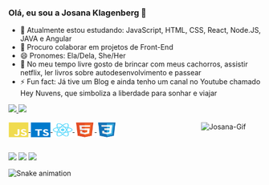 ### Olá, eu sou a Josana Klagenberg 👋

- 🌱 Atualmente estou estudando: JavaScript, HTML, CSS, React, Node.JS, JAVA e Angular
- 👯 Procuro colaborar em projetos de Front-End
- 😄 Pronomes: Ela/Dela, She/Her
- 🌄 No meu tempo livre gosto de brincar com meus cachorros, assistir netflix, ler livros sobre autodesenvolvimento e passear
- ⚡ Fun fact: Já tive um Blog e ainda tenho um canal no Youtube chamado Hey Nuvens, que simboliza a liberdade para sonhar e viajar

 <div>
  <a href="https://github.com/Josana-Kla">
  <img height="160em" src="https://github-readme-stats.vercel.app/api?username=Josana-Kla&show_icons=true&theme=dracula&include_all_commits=true&count_private=true"/>
  <img height="160em" src="https://github-readme-stats.vercel.app/api/top-langs/?username=Josana-Kla&layout=compact&langs_count=7&theme=dracula"/>
</div>
<div style="display: inline_block"><br>
  <img align="center" alt="Josana-Js" height="30" width="40" src="https://raw.githubusercontent.com/devicons/devicon/master/icons/javascript/javascript-plain.svg">
  <img align="center" alt="Josana-Ts" height="30" width="40" src="https://raw.githubusercontent.com/devicons/devicon/master/icons/typescript/typescript-plain.svg">
  <img align="center" alt="Josana-React" height="30" width="40" src="https://raw.githubusercontent.com/devicons/devicon/master/icons/react/react-original.svg">
  <img align="center" alt="Josana-HTML" height="30" width="40" src="https://raw.githubusercontent.com/devicons/devicon/master/icons/html5/html5-original.svg">
  <img align="center" alt="Josana-CSS" height="30" width="40" src="https://raw.githubusercontent.com/devicons/devicon/master/icons/css3/css3-original.svg">
  <img align="right" alt="Josana-Gif" height="120" width="120" border="0" src="https://i.picasion.com/pic91/7961cc7fc494d5d91c351a3bc885e4cf.gif">
</div>

 ##
 
<div> 
  <a href="https://www.instagram.com/jambt/" target="_blank"><img src="https://img.shields.io/badge/-Instagram-%23E4405F?style=for-the-badge&logo=instagram&logoColor=white" target="_blank"></a> 
  <a href = "mailto:josana.0205@gmail.com"><img src="https://img.shields.io/badge/-Gmail-%23333?style=for-the-badge&logo=gmail&logoColor=white" target="_blank"></a>
  <a href="https://www.linkedin.com/in/josana-klagenberg/" target="_blank"><img src="https://img.shields.io/badge/-LinkedIn-%230077B5?style=for-the-badge&logo=linkedin&logoColor=white" target="_blank"></a> 
 
 ![Snake animation](https://github.com/Josana-Kla/Josana-Kla/blob/output/github-contribution-grid-snake.svg)

</div>
